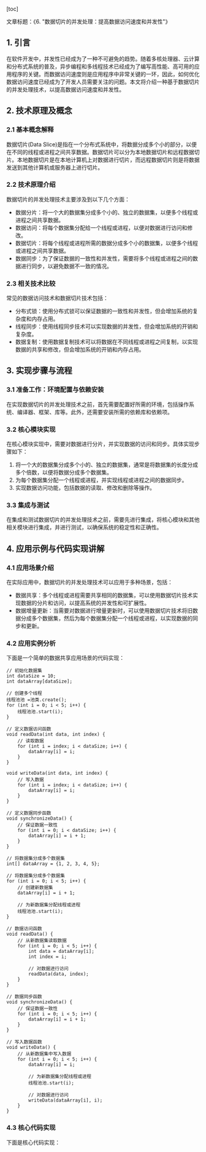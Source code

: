 
[toc]                    
                
                
文章标题：《6. "数据切片的并发处理：提高数据访问速度和并发性"》

## 1. 引言

在软件开发中，并发性已经成为了一种不可避免的趋势。随着多核处理器、云计算和分布式系统的普及，异步编程和多线程技术已经成为了编写高性能、高可用的应用程序的关键。而数据访问速度则是应用程序中非常关键的一环，因此，如何优化数据访问速度已经成为了开发人员需要关注的问题。本文将介绍一种基于数据切片的并发处理技术，以提高数据访问速度和并发性。

## 2. 技术原理及概念

### 2.1 基本概念解释

数据切片(Data Slice)是指在一个分布式系统中，将数据分成多个小的部分，以便在不同的线程或进程之间共享数据。数据切片可以分为本地数据切片和远程数据切片。本地数据切片是在本地计算机上对数据进行切片，而远程数据切片则是将数据发送到其他计算机或服务器上进行切片。

### 2.2 技术原理介绍

数据切片的并发处理技术主要涉及到以下几个方面：

- 数据分片：将一个大的数据集分成多个小的、独立的数据集，以便多个线程或进程之间共享数据。
- 数据访问：将每个数据集分配给一个线程或进程，以便对数据进行访问和修改。
- 数据切片：将每个线程或进程所需的数据分成多个小的数据集，以便多个线程或进程之间共享数据。
- 数据同步：为了保证数据的一致性和并发性，需要将多个线程或进程之间的数据进行同步，以避免数据不一致的情况。

### 2.3 相关技术比较

常见的数据访问技术和数据切片技术包括：

- 分布式锁：使用分布式锁可以保证数据的一致性和并发性，但会增加系统的复杂度和内存占用。
- 线程同步：使用线程同步技术可以实现数据的并发性，但会增加系统的开销和复杂度。
- 数据复制：使用数据复制技术可以将数据在不同线程或进程之间复制，以实现数据的共享和修改，但会增加系统的开销和内存占用。

## 3. 实现步骤与流程

### 3.1 准备工作：环境配置与依赖安装

在实现数据切片的并发处理技术之前，首先需要配置好所需的环境，包括操作系统、编译器、框架、库等。此外，还需要安装所需的依赖库和依赖项。

### 3.2 核心模块实现

在核心模块实现中，需要对数据进行分片，并实现数据的访问和同步。具体实现步骤如下：

1. 将一个大的数据集分成多个小的、独立的数据集，通常是将数据集的长度分成多个倍数，以便将数据分成多个数据集。
2. 为每个数据集分配一个线程或进程，并实现线程或进程之间的数据同步。
3. 实现数据访问功能，包括数据的读取、修改和删除等操作。

### 3.3 集成与测试

在集成和测试数据切片的并发处理技术之前，需要先进行集成，将核心模块和其他相关模块进行集成，并进行测试，以确保系统的稳定性和正确性。

## 4. 应用示例与代码实现讲解

### 4.1 应用场景介绍

在实际应用中，数据切片的并发处理技术可以应用于多种场景，包括：

- 数据共享：多个线程或进程需要共享相同的数据集，可以使用数据切片技术实现数据的分片和访问，以提高系统的并发性和可扩展性。
- 数据增量更新：当需要对数据进行增量更新时，可以使用数据切片技术将旧数据分成多个数据集，然后为每个数据集分配一个线程或进程，以实现数据的同步和更新。

### 4.2 应用实例分析

下面是一个简单的数据共享应用场景的代码实现：

```
// 初始化数据集
int dataSize = 10;
int dataArray[dataSize];

// 创建多个线程
线程池池 =池类.create();
for (int i = 0; i < 5; i++) {
    线程池池.start(i);
}

// 定义数据访问函数
void readData(int data, int index) {
    // 读取数据
    for (int i = index; i < dataSize; i++) {
        dataArray[i] = i;
    }
}

void writeData(int data, int index) {
    // 写入数据
    for (int i = index; i < dataSize; i++) {
        dataArray[i] = i;
    }
}

// 定义数据同步函数
void synchronizeData() {
    // 保证数据一致性
    for (int i = 0; i < dataSize; i++) {
        dataArray[i] = i + 1;
    }
}

// 将数据集分成多个数据集
int[] dataArray = {1, 2, 3, 4, 5};

// 将数据集分成多个数据集
for (int i = 0; i < 5; i++) {
    // 创建新数据集
    dataArray[i] = i + 1;

    // 为新数据集分配线程或进程
    线程池池.start(i);
}

// 数据访问函数
void readData() {
    // 从新数据集读取数据
    for (int i = 0; i < 5; i++) {
        int data = dataArray[i];
        int index = i;

        // 对数据进行访问
        readData(data, index);
    }
}

// 数据同步函数
void synchronizeData() {
    // 保证数据一致性
    for (int i = 0; i < 5; i++) {
        dataArray[i] = i + 1;
    }
}

// 写入数据函数
void writeData() {
    // 从新数据集中写入数据
    for (int i = 0; i < 5; i++) {
        dataArray[i] = i;

        // 为新数据集分配线程或进程
        线程池池.start(i);

        // 对数据进行访问
        writeData(dataArray[i], i);
    }
}

```

### 4.3 核心代码实现

下面是核心代码实现：

```

